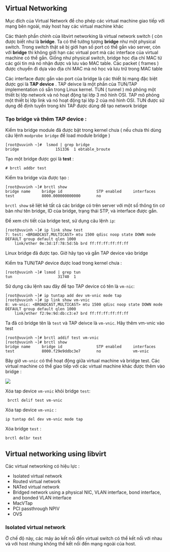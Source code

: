 ## Virtual Networking

Mục đích của Virtual Network để cho phép các virtual machine giao tiếp với mạng bên ngoài, máy host hay các virtual machine khác

Các thành phần chính của libvirt networking là virtual network switch ( còn được biết như là **bridge**. Ta có thể tưởng tượng **bridge** như một physical switch. Trong switch thật sẽ bị giới hạn số port có thể gắn vào server, còn với **bridge** thì không giới hạn các virtual port mà các interface của virtual machine có thể gắn. Giống như physical switch, bridge học địa chỉ MAC từ các gói tin mà nó nhận được và lưu vào MAC table. Các packet ( frames ) được chuyển đi dựa vào địa chỉ MAC mà nó học và lưu trữ trong MAC table

Các interface được gắn vào port của bridge là các thiết bị mạng đặc biệt được gọi là **TAP device** . TAP deivce là một phần của TUN/TAP implementation có sẵn trong Linux kernel. TUN ( tunnel ) mô phỏng một thiết bị lớp network và nó hoạt động tại lớp 3 mô hình OSI. TAP mô phỏng một thiết bị lớp link và nó hoạt động tại lớp 2 của mô hình OSI. TUN được sử dụng để định tuyến trong khi TAP được dùng để tạo network bridge

### Tạo bridge và thêm TAP device :

Kiểm tra bridge module đã được bật trong kernel chưa ( nếu chưa thì dùng câu lệnh ``modprobe bridge`` để load module bridge )

```
[root@vuvinh ~]#  lsmod | grep bridge
bridge                151336  1 ebtable_broute
```

Tạo một bridge được gọi là **test** : 

``# brctl addbr test``

Kiểm tra bridge vừa được tạo : 

```
[root@vuvinh ~]# brctl show
bridge name     bridge id               STP enabled     interfaces
test            8000.000000000000       no
```

``brctl show`` sẽ liệt kê tất cả các bridge có trên server với một số thông tin cơ bản như tên bridge, ID của bridge, trạng thái STP, và interface được gắn.

Để xem chi tiết của bridge test, sử dụng câu lệnh ``ip``:

```
[root@vuvinh ~]# ip link show test
7: test: <BROADCAST,MULTICAST> mtu 1500 qdisc noop state DOWN mode DEFAULT group default qlen 1000
    link/ether 0e:3d:1f:78:5d:5b brd ff:ff:ff:ff:ff:ff
```

Linux bridge đã được tạo. Giờ hãy tạo và gắn TAP device vào bridge

Kiểm tra TUN/TAP device được load trong kernel chưa : 

```
[root@vuvinh ~]# lsmod | grep tun
tun                    31740  1
```

Sử dụng câu lệnh sau đây để tạo TAP device có tên là ``vm-nic``: 

```
[root@vuvinh ~]# ip tuntap add dev vm-vnic mode tap
[root@vuvinh ~]# ip link show vm-vnic
8: vm-vnic: <BROADCAST,MULTICAST> mtu 1500 qdisc noop state DOWN mode DEFAULT group default qlen 1000
    link/ether f2:9e:9d:db:c3:e7 brd ff:ff:ff:ff:ff:ff
```

Ta đã có bridge tên là ``test`` và TAP deivce là ``vm-vnic``. Hãy thêm vm-vnic vào test

```
[root@vuvinh ~]# brctl addif test vm-vnic
[root@vuvinh ~]# brctl show
bridge name     bridge id               STP enabled     interfaces
test            8000.f29e9ddbc3e7       no              vm-vnic
```

Bây giờ ``vm-vnic`` có thể hoạt động giữa virtual machine và bridge test. Các virtual machine có thể giao tiếp với các virtual machine khác được thêm vào bridge : 

<img src="https://github.com/vjnkvt/Images/blob/master/Linux-bridge.png">

Xóa tap device ``vm-vnic`` khỏi bridge ``test``:

`` brctl delif test vm-vnic``

Xóa tap device ``vm-vnic`` : 

``ip tuntap del dev vm-vnic mode tap``

Xóa bridge ``test`` :

``brctl delbr test``

## Virtual networking using libvirt

Các virtual networking có hiệu lực : 

- Isolated virtual network
- Routed virtual network
- NATed virtual network
- Bridged network using a physical NIC, VLAN interface, bond interface, and bonded VLAN interface
- MacVTap
- PCI passthrough NPIV
- OVS

### Isolated virtual network 

Ở chế độ này, các máy ảo kết nối đến virtual switch có thể kết nối với nhau và với host nhưng không thể kết nối đến mạng ngoài của host.

<img src="">

